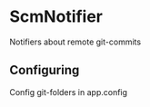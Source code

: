 ScmNotifier
===========

Notifiers about remote git-commits

## Configuring
Config git-folders in app.config
